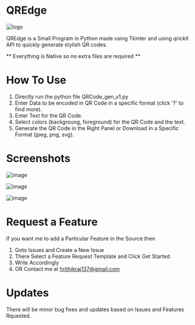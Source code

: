 # QREdge

![logo](https://user-images.githubusercontent.com/33039708/142150723-104fcc80-b073-4bf4-9ae0-40096ce88a1c.JPG)

QREdge is a Small Program in Python made using Tkinter and using qrickit API to quickly generate stylish QR codes.

** Everything is Native so no extra files are required **

# How To Use

1. Directly run the python file QRCode_gen_v1.py 
2. Enter Data to be encoded in QR Code in a specific format (click '?' to find more).
3. Enter Text for the QR Code.
4. Select colors (backgroung, foreground) for the QR Code and the text.
5. Generate the QR Code in the Right Panel or Download in a Specific Format (jpeg, png, svg).

# Screenshots

![image](https://user-images.githubusercontent.com/33039708/142157366-520ec209-6ddd-45e5-bb17-2de69f765aae.png)

![image](https://user-images.githubusercontent.com/33039708/142157839-86c8a998-1b4c-427a-a867-0157bd850ac3.png)

![image](https://user-images.githubusercontent.com/33039708/142158026-7fd6e4a4-526a-477e-88f0-9567b3ffdf07.png)

# Request a Feature
If you want me to add a Particular Feature in the Source then

1. Goto Issues and Create a New Issue
2. There Select a Feature Request Template and Click Get Started
3. Write Accordingly
4. OR Contact me at hrithikraj137@gmail.com

# Updates
There will be minor bug fixes and updates based on Issues and Features Rquested. 
